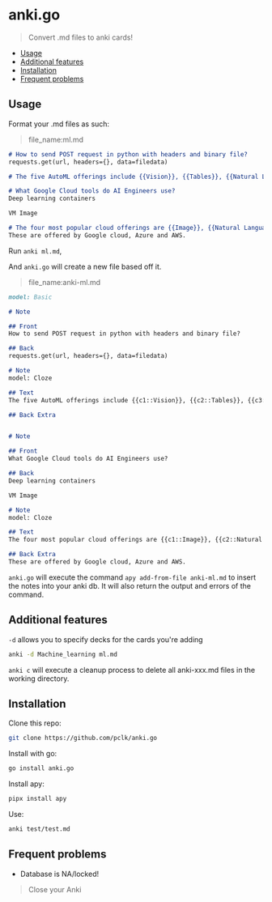 # anki.go

> Convert .md files to anki cards!
<!--toc:start-->
- [Usage](#usage)
- [Additional features](#additional-features)
- [Installation](#installation)
- [Frequent problems](#frequent-problems)
<!--toc:end-->

## Usage

Format your .md files as such:

> file_name:ml.md
```md
# How to send POST request in python with headers and binary file?
requests.get(url, headers={}, data=filedata)

# The five AutoML offerings include {{Vision}}, {{Tables}}, {{Natural Language}}, {{Video Intelligence}}, and {{Translation}}.

# What Google Cloud tools do AI Engineers use?
Deep learning containers 

VM Image

# The four most popular cloud offerings are {{Image}}, {{Natural Language Processing}}, {{Speech}}, and {{Chatbots}}.
These are offered by Google cloud, Azure and AWS.
```
Run `anki ml.md`,

And `anki.go` will create a new file based off it.

> file_name:anki-ml.md
```md
model: Basic

# Note

## Front
How to send POST request in python with headers and binary file?

## Back
requests.get(url, headers={}, data=filedata)

# Note
model: Cloze

## Text
The five AutoML offerings include {{c1::Vision}}, {{c2::Tables}}, {{c3::Natural Language}}, {{c4::Video Intelligence}}, and {{c5::Translation}}.

## Back Extra


# Note

## Front
What Google Cloud tools do AI Engineers use?

## Back
Deep learning containers 

VM Image

# Note
model: Cloze

## Text
The four most popular cloud offerings are {{c1::Image}}, {{c2::Natural Language Processing}}, {{c3::Speech}}, and {{c4::Chatbots}}.

## Back Extra
These are offered by Google cloud, Azure and AWS.
```

`anki.go` will execute the command `apy add-from-file anki-ml.md` to insert the notes into your anki db. It will also return the output and errors of the command.

## Additional features
`-d` allows you to specify decks for the cards you're adding
```sh
anki -d Machine_learning ml.md 
```

`anki c` will execute a cleanup process to delete all anki-xxx.md files in the working directory.

## Installation
Clone this repo:
```sh
git clone https://github.com/pclk/anki.go
```
Install with go:
```sh 
go install anki.go
```
Install apy:
```sh
pipx install apy
```
Use:
```sh 
anki test/test.md
```

## Frequent problems
- Database is NA/locked!
> Close your Anki

